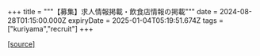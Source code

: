 +++
title = """【募集】求人情報掲載・飲食店情報の掲載"""
date = 2024-08-28T01:15:00.000Z
expiryDate = 2025-01-04T05:19:51.674Z
tags = ["kuriyama","recruit"]
+++


[[source]](https://www.town.kuriyama.hokkaido.jp/soshiki/46/26544.html)
